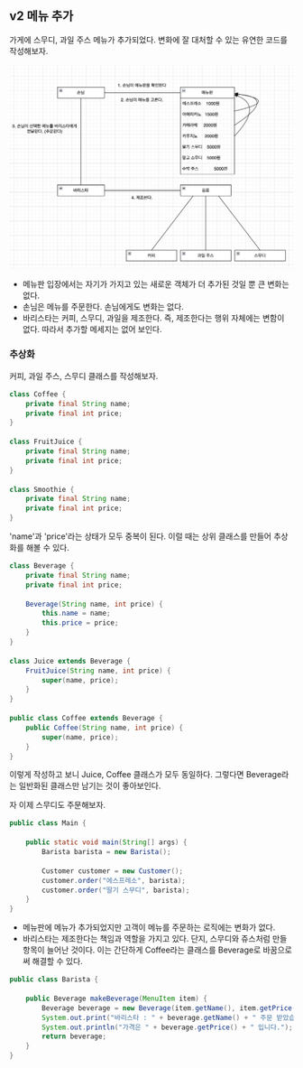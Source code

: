 ## v2 메뉴 추가

가게에 스무디, 과일 주스 메뉴가 추가되었다. 변화에 잘 대처할 수 있는 유연한 코드를 작성해보자.

<img src="../images/v2/diagram.png" width="700">

- 메뉴판 입장에서는 자기가 가지고 있는 새로운 객체가 더 추가된 것일 뿐 큰 변화는 없다.
- 손님은 메뉴를 주문한다. 손님에게도 변화는 없다.
- 바리스타는 커피, 스무디, 과일을 제조한다. 즉, 제조한다는 행위 자체에는 변함이 없다.
따라서 추가할 메세지는 없어 보인다. 

### 추상화
커피, 과일 주스, 스무디 클래스를 작성해보자.
~~~java
class Coffee {
    private final String name;
    private final int price;
}

class FruitJuice {
    private final String name;
    private final int price;
}

class Smoothie {
    private final String name;
    private final int price;
}
~~~
'name'과 'price'라는 상태가 모두 중복이 된다. 이럴 때는 상위 클래스를 만들어 추상화를 해볼 수 있다.

~~~java
class Beverage {
    private final String name;
    private final int price;
    
    Beverage(String name, int price) {
        this.name = name;
        this.price = price;
    }
}

class Juice extends Beverage {
    FruitJuice(String name, int price) {
        super(name, price);
    }
}

public class Coffee extends Beverage {
    public Coffee(String name, int price) {
        super(name, price);
    }
}
~~~
이렇게 작성하고 보니 Juice, Coffee 클래스가 모두 동일하다. 그렇다면 Beverage라는 일반화된 클래스만 남기는 것이 좋아보인다. 

자 이제 스무디도 주문해보자.
~~~java
public class Main {

    public static void main(String[] args) {
        Barista barista = new Barista();

        Customer customer = new Customer();
        customer.order("에스프레소", barista);
        customer.order("딸기 스무디", barista);
    }
}
~~~
- 메뉴판에 메뉴가 추가되었지만 고객이 메뉴를 주문하는 로직에는 변화가 없다.
- 바리스타는 제조한다는 책임과 역할을 가지고 있다. 단지, 스무디와 쥬스처럼 만들 항목이 늘어난 것이다. 이는 간단하게 Coffee라는 클래스를 Beverage로 바꿈으로써 해결할 수 있다.
~~~java
public class Barista {

    public Beverage makeBeverage(MenuItem item) {
        Beverage beverage = new Beverage(item.getName(), item.getPrice());     // 이 부분만 바뀌었다.
        System.out.print("바리스타 : " + beverage.getName() + " 주문 받았습니다. ");
        System.out.println("가격은 " + beverage.getPrice() + " 입니다.");
        return beverage;
    }
}
~~~